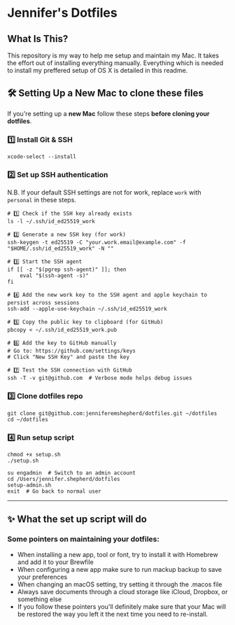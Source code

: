 # Jennifer's Dotfiles

## What Is This?

This repository is my way to help me setup and maintain my Mac. It takes the effort out of installing everything manually. Everything which is needed to install my preffered setup of OS X is detailed in this readme.


## 🛠 Setting Up a New Mac to clone these files

If you're setting up a **new Mac** follow these steps **before cloning your dotfiles**.

### 1️⃣ Install Git & SSH
`xcode-select --install`

### 2️⃣ Set up SSH authentication

N.B. If your default SSH settings are not for work, replace `work` with `personal` in these steps.

```
# 1️⃣ Check if the SSH key already exists
ls -l ~/.ssh/id_ed25519_work

# 2️⃣ Generate a new SSH key (for work)
ssh-keygen -t ed25519 -C "your.work.email@example.com" -f "$HOME/.ssh/id_ed25519_work" -N ""

# 3️⃣ Start the SSH agent
if [[ -z "$(pgrep ssh-agent)" ]]; then
    eval "$(ssh-agent -s)"
fi

# 4️⃣ Add the new work key to the SSH agent and apple keychain to persist across sessions
ssh-add --apple-use-keychain ~/.ssh/id_ed25519_work

# 5️⃣ Copy the public key to clipboard (for GitHub)
pbcopy < ~/.ssh/id_ed25519_work.pub

# 6️⃣ Add the key to GitHub manually
# Go to: https://github.com/settings/keys
# Click "New SSH Key" and paste the key

# 7️⃣ Test the SSH connection with GitHub
ssh -T -v git@github.com  # Verbose mode helps debug issues

```

### 3️⃣ Clone dotfiles repo
```
git clone git@github.com:jenniferemshepherd/dotfiles.git ~/dotfiles
cd ~/dotfiles
```

<!-- something about permissions
sudo chown -R jennifer.shepherd:admin /opt/homebrew
ls -ld /opt/homebrew
 to verify
 sudo chmod -R u+rwX /opt/homebrew
now i own brew!
 -->


### 4️⃣ Run setup script
```
chmod +x setup.sh
./setup.sh
```

```
su engadmin  # Switch to an admin account
cd /Users/jennifer.shepherd/dotfiles
setup-admin.sh
exit  # Go back to normal user
```


---

## ✨ What the set up script will do

### Some pointers on maintaining your dotfiles:

- When installing a new app, tool or font, try to install it with Homebrew and add it to your Brewfile
- When configuring a new app make sure to run mackup backup to save your preferences
- When changing an macOS setting, try setting it through the .macos file
- Always save documents through a cloud storage like iCloud, Dropbox, or something else
- If you follow these pointers you'll definitely make sure that your Mac will be restored the way you left it the next time you need to re-install.